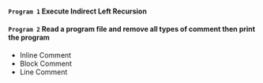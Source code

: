 #### `Program 1` Execute Indirect Left Recursion

#### `Program 2` Read a program file and remove all types of comment then print the program
- Inline Comment
- Block Comment
- Line Comment